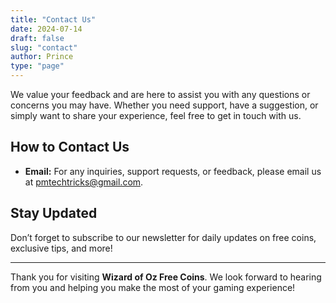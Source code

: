 ```yaml
---
title: "Contact Us"
date: 2024-07-14
draft: false
slug: "contact"
author: Prince
type: "page"
---
```


We value your feedback and are here to assist you with any questions or concerns you may have. Whether you need support, have a suggestion, or simply want to share your experience, feel free to get in touch with us.

## How to Contact Us

- **Email:** For any inquiries, support requests, or feedback, please email us at [pmtechtricks@gmail.com](mailto:pmtechtricks@gmail.com).

## Stay Updated

Don’t forget to subscribe to our newsletter for daily updates on free coins, exclusive tips, and more!

---

Thank you for visiting **Wizard of Oz Free Coins**. We look forward to hearing from you and helping you make the most of your gaming experience!
